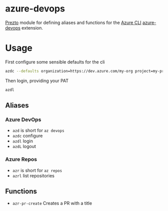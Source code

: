azure-devops
============

[Prezto][1] module for defining aliases and functions for the [Azure CLI][2] [azure-devops][3] extension.

Usage
=====

First configure some sensible defaults for the cli

```sh
azdc --defaults organization=https://dev.azure.com/my-org project=my-project
```

Then login, providing your PAT

```sh
azdl
```

Aliases
-------

### Azure DevOps

  - `azd` is short for `az devops`
  - `azdc` configure
  - `azdl` login
  - `azdL` logout

### Azure Repos

  - `azr` is short for `az repos`
  - `azrl` list repositories


Functions
---------

  - `azr-pr-create` Creates a PR with a title

[1]: https://github.com/sorin-ionescu/prezto
[2]: https://docs.microsoft.com/en-us/cli/azure
[3]: https://docs.microsoft.com/en-us/cli/azure/ext/azure-devops/
